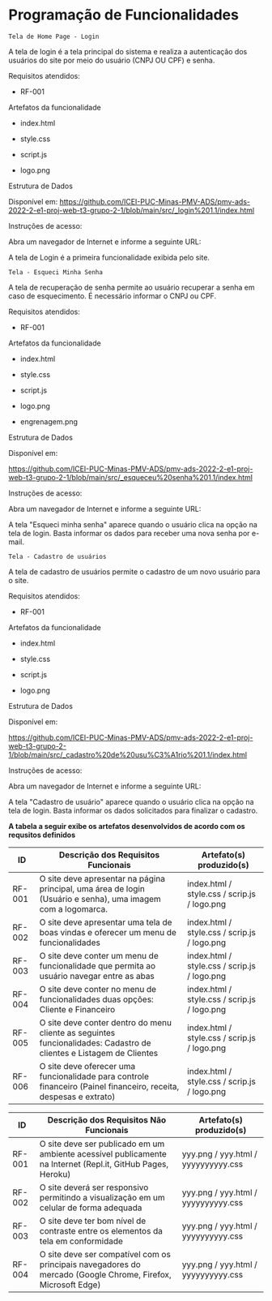 # Programação de Funcionalidades

`Tela de Home Page - Login`

A tela de login é a tela principal do sistema e realiza a autenticação dos usuários do site por meio do usuário (CNPJ OU CPF) e senha.

Requisitos atendidos:

- RF-001

Artefatos da funcionalidade

- index.html

- style.css

- script.js

- logo.png

Estrutura de Dados

Disponível em:
https://github.com/ICEI-PUC-Minas-PMV-ADS/pmv-ads-2022-2-e1-proj-web-t3-grupo-2-1/blob/main/src/_login%201.1/index.html

Instruções de acesso:

Abra um navegador de Internet e informe a seguinte URL: 

A tela de Login é a primeira funcionalidade exibida pelo site.

`Tela - Esqueci Minha Senha`

A tela de recuperação de senha permite ao usuário recuperar a senha em caso de esquecimento. É necessário informar o CNPJ ou CPF.

Requisitos atendidos:

- RF-001

Artefatos da funcionalidade

- index.html

- style.css

- script.js

- logo.png
- engrenagem.png

Estrutura de Dados

Disponível em:

https://github.com/ICEI-PUC-Minas-PMV-ADS/pmv-ads-2022-2-e1-proj-web-t3-grupo-2-1/blob/main/src/_esqueceu%20senha%201.1/index.html

Instruções de acesso:

Abra um navegador de Internet e informe a seguinte URL: 

A tela "Esqueci minha senha" aparece quando o usuário clica na opção na tela de login. Basta informar os dados para receber uma nova senha por e-mail.

`Tela - Cadastro de usuários`

A tela de cadastro de usuários permite o cadastro de um novo usuário para o site. 

Requisitos atendidos:

- RF-001

Artefatos da funcionalidade

- index.html

- style.css

- script.js

- logo.png


Estrutura de Dados

Disponível em:

https://github.com/ICEI-PUC-Minas-PMV-ADS/pmv-ads-2022-2-e1-proj-web-t3-grupo-2-1/blob/main/src/_cadastro%20de%20usu%C3%A1rio%201.1/index.html

Instruções de acesso:

Abra um navegador de Internet e informe a seguinte URL: 

A tela "Cadastro de usuário" aparece quando o usuário clica na opção na tela de login. Basta informar os dados solicitados para finalizar o cadastro.


**A tabela a seguir exibe os artefatos desenvolvidos de acordo com os requsitos definidos**

|ID    | Descrição dos Requisitos Funcionais  | Artefato(s) produzido(s) |
|------|-----------------------------------------|----|
|RF-001| O site deve apresentar na página principal, uma área de login (Usuário e senha), uma imagem com a logomarca. | index.html / style.css / scrip.js /  logo.png|https://github.com/ICEI-PUC-Minas-PMV-ADS/pmv-ads-2022-2-e1-proj-web-t3-grupo-2-1/tree/main/src/_login%201.1 |
|RF-002| O site deve apresentar uma tela de boas vindas e oferecer um menu de funcionalidades | index.html / style.css / scrip.js /  logo.png|
|RF-003| O site deve conter um menu de funcionalidade que permita ao usuário navegar entre as abas | index.html / style.css / scrip.js /  logo.png|
|RF-004| O site deve conter no menu de funcionalidades duas opções: Cliente e Financeiro	 | index.html / style.css / scrip.js /  logo.png|
|RF-005| O site deve conter dentro do menu cliente as seguintes funcionalidades: Cadastro de clientes e Listagem de Clientes | index.html / style.css / scrip.js /  logo.png| 
|RF-006| O site deve oferecer uma funcionalidade para controle financeiro (Painel financeiro, receita, despesas e extrato) | index.html / style.css / scrip.js /  logo.png| 


|ID    | Descrição dos Requisitos Não Funcionais  | Artefato(s) produzido(s) |
|------|-----------------------------------------|----|
|RF-001| O site deve ser publicado em um ambiente acessível publicamente na Internet (Repl.it, GitHub Pages, Heroku)	 |  yyy.png / yyy.html / yyyyyyyyyy.css |
|RF-002| O site deverá ser responsivo permitindo a visualização em um celular de forma adequada	 |  yyy.png / yyy.html / yyyyyyyyyy.css | yyyyyyyy.js| yyyyyyyy.yy|
|RF-003| O site deve ter bom nível de contraste entre os elementos da tela em conformidade	 |  yyy.png / yyy.html / yyyyyyyyyy.css | yyyyyyyy.js| yyyyyyyy.yy|
|RF-004| O site deve ser compatível com os principais navegadores do mercado (Google Chrome, Firefox, Microsoft Edge)	 |  yyy.png / yyy.html / yyyyyyyyyy.css | 

